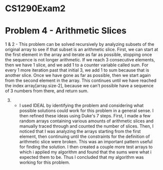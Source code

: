 # CS1290Exam2

# Problem 4 - Arithmetic Slices

1 & 2 - This problem can be solved recursively by analyzing subsets of the original array to see if that subset is an arithmetic slice. First, we can start at the first element in the array and iterate as far as possible, stopping once the sequence is not longer arithmetic. If we reach 3 consecutive elements, then we have 1 slice, and we add 1 to a counter variable called sum. For every 1 more iteration past that initial 3, we add 1 to sum because that is another slice. Once we have gone as far as possible, then we start again from the second element in the array. This continues until we have reached the index array[array.size-2], because we can't possible have a sequence of 3 numbers from there, and return sum.

3. - I used IDEAL by identifying the problem and considering what possible solutions could work for this problem in a general sense. I then refined these ideas using Duke's 7 steps. First, I made a few random arrays containing various amounts of arithmetic slices and manually traced through and counted the number of slices. Then, I noticed that I was analyzing the arrays starting from the first element, then continuing until the constraints for the definition of arithmetic slice were broken. This was an important pattern useful for finding the solution. I then created a couple more test arrays to which i applied my algorithm and found that the sums were what i expected them to be. Thus I concluded that my algorithm was working for this problem.
